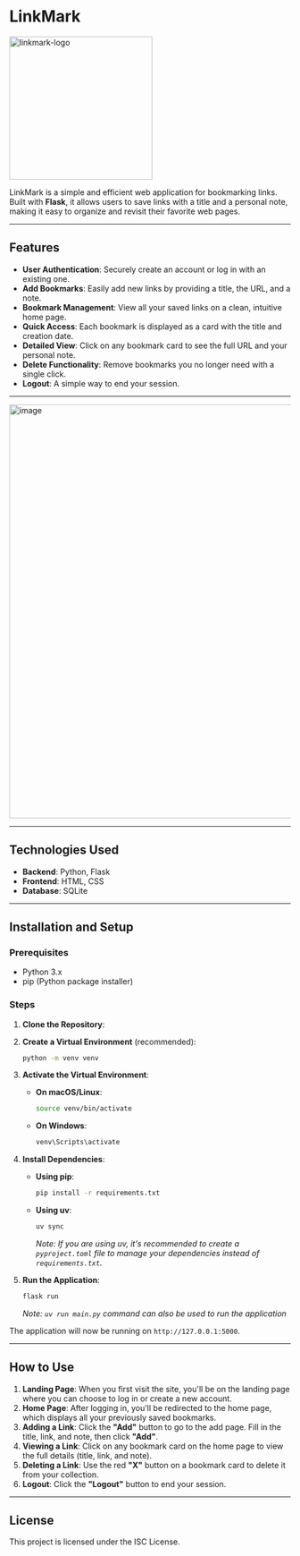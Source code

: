 # LinkMark

<img width="256" height="256" alt="linkmark-logo" src="https://github.com/user-attachments/assets/1ca9d022-80e2-46f5-a3db-bd9af284227b" />

LinkMark is a simple and efficient web application for bookmarking links. Built with **Flask**, it allows users to save links with a title and a personal note, making it easy to organize and revisit their favorite web pages.

---

## Features

* **User Authentication**: Securely create an account or log in with an existing one.
* **Add Bookmarks**: Easily add new links by providing a title, the URL, and a note.
* **Bookmark Management**: View all your saved links on a clean, intuitive home page.
* **Quick Access**: Each bookmark is displayed as a card with the title and creation date.
* **Detailed View**: Click on any bookmark card to see the full URL and your personal note.
* **Delete Functionality**: Remove bookmarks you no longer need with a single click.
* **Logout**: A simple way to end your session.

---

<img width="740" alt="image" src="https://github.com/user-attachments/assets/d142a411-02b8-4912-b584-73a2a4efa29b" />

---

## Technologies Used

* **Backend**: Python, Flask
* **Frontend**: HTML, CSS
* **Database**: SQLite

---

## Installation and Setup

### Prerequisites

* Python 3.x
* pip (Python package installer)

### Steps

1.  **Clone the Repository**:

2.  **Create a Virtual Environment** (recommended):
    ```bash
    python -m venv venv
    ```

3.  **Activate the Virtual Environment**:
    * **On macOS/Linux**:
        ```bash
        source venv/bin/activate
        ```
    * **On Windows**:
        ```bash
        venv\Scripts\activate
        ```

4.  **Install Dependencies**:
    * **Using pip**:
        ```bash
        pip install -r requirements.txt
        ```

    * **Using uv**:
        ```bash
        uv sync
        ```

        *Note: If you are using uv, it's recommended to create a `pyproject.toml` file to manage your dependencies instead of `requirements.txt`.*

1.  **Run the Application**:
    ```bash
    flask run
    ```

    *Note:  ```uv run main.py``` command can also be used to run the application* 

The application will now be running on `http://127.0.0.1:5000`.

---

## How to Use

1.  **Landing Page**: When you first visit the site, you'll be on the landing page where you can choose to log in or create a new account.
2.  **Home Page**: After logging in, you'll be redirected to the home page, which displays all your previously saved bookmarks.
3.  **Adding a Link**: Click the **"Add"** button to go to the add page. Fill in the title, link, and note, then click **"Add"**.
4.  **Viewing a Link**: Click on any bookmark card on the home page to view the full details (title, link, and note).
5.  **Deleting a Link**: Use the red **"X"** button on a bookmark card to delete it from your collection.
6.  **Logout**: Click the **"Logout"** button to end your session.

---

## License

This project is licensed under the ISC License.
